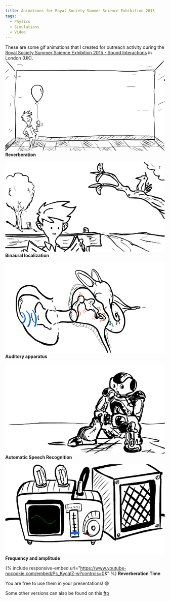 ```yaml
---
title: Animations for Royal Society Summer Science Exhibition 2015
tags:
  - Physics
  - Simulations
  - Video
---
```


These are some gif animations that I created
for outreach activity during the
[Royal Society Summer Science Exhibition 2015 - Sound Interactions](https://www.youtube.com/watch?v=U88dTxcpf6c&feature=youtube_gdata_player)
in London (UK).
![](/assets/images/science_weekv2.gif)
**Reverberation**

![](/assets/images/interauralv1.gif)
**Binaural localization**

![](/assets/images/auditory_apparatus.gif)
**Auditory apparatus**

![](/assets/images/naoSR.gif)
**Automatic Speech Recognition**

![](/assets/images/oscilloscope.gif)
**Frequency and amplitude**

{% include responsive-embed url="https://www.youtube-nocookie.com/embed/Ps_KycqlZ-w?controls=0&amp;" %}
**Reverberation Time**

You are free to use them in your presentations! :smile:

Some other versions can also be found on this [ftp](ftp://ftp.esat.kuleuven.be/SISTA/nantonel/Videos/)
